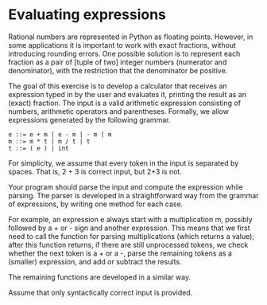 # Evaluating expressions

Rational numbers are represented in Python as floating points. However, in some applications it is important to work with exact fractions, without introducing rounding errors. One possible solution is to represent each fraction as a pair of [tuple of two] integer numbers (numerator and denominator), with the restriction that the denominator be positive.

The goal of this exercise is to develop a calculator that receives an expression typed in by the user and evaluates it, printing the result as an (exact) fraction. The input is a valid arithmetic expression consisting of numbers, arithmetic operators and parentheses. Formally, we allow expressions generated by the following grammar.

```
e ::= e + m | e - m | - m | m
m ::= m * t | m / t | t
t ::= ( e ) | int
```

For simplicity, we assume that every token in the input is separated by spaces. That is, 2 + 3 is correct input, but 2+3 is not.

Your program should parse the input and compute the expression while parsing. The parser is developed in a straightforward way from the grammar of expressions, by writing one method for each case.

For example, an expression e always start with a multiplication m, possibly followed by a + or - sign and another expression. This means that we first need to call the function for parsing multiplications (which returns a value); after this function returns, if there are still unprocessed tokens, we check whether the next token is a + or a -, parse the remaining tokens as a (smaller) expression, and add or subtract the results.

The remaining functions are developed in a similar way.

Assume that only syntactically correct input is provided.

